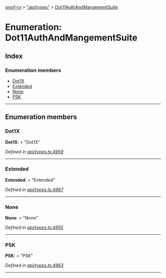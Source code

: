 [onvif-rx](../README.md) > ["api/types"](../modules/_api_types_.md) > [Dot11AuthAndMangementSuite](../enums/_api_types_.dot11authandmangementsuite.md)

# Enumeration: Dot11AuthAndMangementSuite

## Index

### Enumeration members

* [Dot1X](_api_types_.dot11authandmangementsuite.md#dot1x)
* [Extended](_api_types_.dot11authandmangementsuite.md#extended)
* [None](_api_types_.dot11authandmangementsuite.md#none)
* [PSK](_api_types_.dot11authandmangementsuite.md#psk)

---

## Enumeration members

<a id="dot1x"></a>

###  Dot1X

**Dot1X**:  = "Dot1X"

*Defined in [api/types.ts:4959](https://github.com/patrickmichalina/onvif-rx/blob/f117e44/src/api/types.ts#L4959)*

___
<a id="extended"></a>

###  Extended

**Extended**:  = "Extended"

*Defined in [api/types.ts:4967](https://github.com/patrickmichalina/onvif-rx/blob/f117e44/src/api/types.ts#L4967)*

___
<a id="none"></a>

###  None

**None**:  = "None"

*Defined in [api/types.ts:4955](https://github.com/patrickmichalina/onvif-rx/blob/f117e44/src/api/types.ts#L4955)*

___
<a id="psk"></a>

###  PSK

**PSK**:  = "PSK"

*Defined in [api/types.ts:4963](https://github.com/patrickmichalina/onvif-rx/blob/f117e44/src/api/types.ts#L4963)*

___

